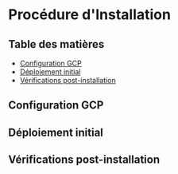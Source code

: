 # Procédure d'Installation

## Table des matières
- [Configuration GCP](#configuration-gcp)
- [Déploiement initial](#déploiement-initial)
- [Vérifications post-installation](#vérifications-post-installation)

## Configuration GCP

## Déploiement initial

## Vérifications post-installation